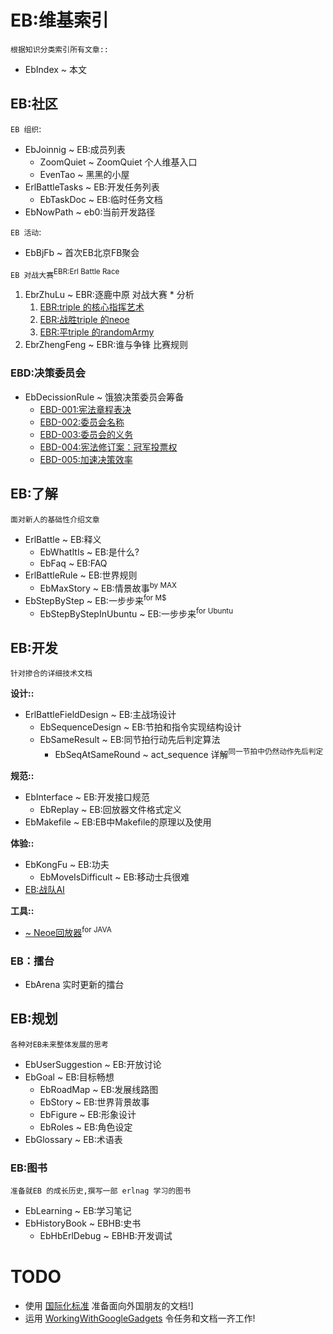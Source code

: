

# EB:维基索引 #
`根据知识分类索引所有文章::`
  * EbIndex              ~ 本文

## EB:社区 ##
`EB 组织`:
  * EbJoinnig            ~ EB:成员列表
    * ZoomQuiet           ~ ZoomQuiet 个人维基入口
    * EvenTao             ~ 黑黑的小屋
  * ErlBattleTasks       ~ EB:开发任务列表
    * EbTaskDoc           ~ EB:临时任务文档
  * EbNowPath            ~ eb0:当前开发路径

`EB 活动`:
  * EbBjFb               ~ 首次EB北京FB聚会

`EB 对战大赛`<sup>EBR:Erl Battle Race</sup>
  1. EbrZhuLu             ~ EBR:逐鹿中原 对战大赛
    * 分析
      1. [EBR:triple 的核心指挥艺术](EbrZhuLuHwhTriple.md)
      1. [EBR:战胜triple 的neoe](EbrZhuLuTripleNeoe.md)
      1. [EBR:平triple 的randomArmy](EbrZhuLuTripleRandomArmy.md)
  1. EbrZhengFeng         ~ EBR:谁与争锋 比赛规则

### EBD:决策委员会 ###
  * EbDecissionRule  ~ 饿狼决策委员会筹备
    * [EBD-001:宪法章程表决](EbD001VoteLaw.md)
    * [EBD-002:委员会名称](EbD002VoteName.md)
    * [EBD-003:委员会的义务](EbD003VoteObligation.md)
    * [EBD-004:宪法修订案：冠军投票权](EbD004GJRight.md)
    * [EBD-005:加速决策效率](EbD005SpeedUpVote.md)

## EB:了解 ##
`面对新人的基础性介绍文章`
  * ErlBattle            ~ EB:释义
    * EbWhatItIs           ~ EB:是什么?
    * EbFaq                ~ EB:FAQ
  * ErlBattleRule        ~ EB:世界规则
    * EbMaxStory           ~ EB:情景故事<sup>by MAX</sup>
  * EbStepByStep         ~ EB:一步步来<sup>for M$</sup>
    * EbStepByStepInUbuntu ~ EB:一步步来<sup>for Ubuntu</sup>

## EB:开发 ##
`针对掺合的详细技术文档`

**设计::**
  * ErlBattleFieldDesign ~ EB:主战场设计
    * EbSequenceDesign     ~ EB:节拍和指令实现结构设计
    * EbSameResult         ~ EB:同节拍行动先后判定算法
      * EbSeqAtSameRound     ~ act\_sequence 详解<sup>同一节拍中仍然动作先后判定</sup>

**规范::**
  * EbInterface          ~ EB:开发接口规范
    * EbReplay             ~ EB:回放器文件格式定义
  * EbMakefile            ~ EB:EB中Makefile的原理以及使用

**体验::**
  * EbKongFu             ~ EB:功夫
    * EbMoveIsDifficult    ~ EB:移动士兵很难
  * [EB:战队AI](EbAI.md)

**工具::**
  * [~ Neoe回放器](NeoeEBReplayer.md)<sup>for JAVA</sup>

### EB：擂台 ###
  * EbArena 实时更新的擂台

## EB:规划 ##
`各种对EB未来整体发展的思考`
  * EbUserSuggestion     ~ EB:开放讨论
  * EbGoal               ~ EB:目标畅想
    * EbRoadMap            ~ EB:发展线路图
    * EbStory              ~ EB:世界背景故事
    * EbFigure             ~ EB:形象设计
    * EbRoles              ~ EB:角色设定
  * EbGlossary           ~ EB:术语表

### EB:图书 ###
`准备就EB 的成长历史,撰写一部 erlnag 学习的图书`
  * EbLearning           ~ EB:学习笔记
  * EbHistoryBook        ~ EBHB:史书
    * EbHbErlDebug         ~ EBHB:开发调试


# TODO #
  * 使用 [国际化标准](http://code.google.com/p/support/wiki/WikiSyntax#Localizing_Wiki_Content) 准备面向外国朋友的文档!]
  * 运用 [WorkingWithGoogleGadgets](http://code.google.com/p/support/wiki/WorkingWithGoogleGadgets) 令任务和文档一齐工作!


